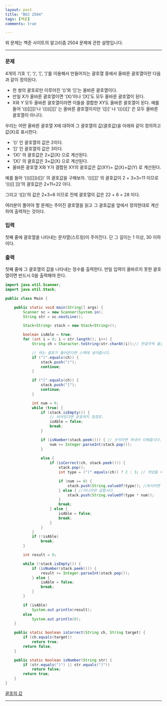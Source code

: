 ```yaml
---
layout: post
title: "BOJ 2504"
tags: [백준]
comments: true

---
```


위 문제는 백준 사이트의 알고리즘 2504 문제에 관한 설명입니다.<br>

---

### 문제

4개의 기호 ‘(’, ‘)’, ‘[’, ‘]’를 이용해서 만들어지는 괄호열 중에서 올바른 괄호열이란 다음과 같이 정의된다.

* 한 쌍의 괄호로만 이루어진 ‘()’와 ‘[]’는 올바른 괄호열이다. 
* 만일 X가 올바른 괄호열이면 ‘(X)’이나 ‘[X]’도 모두 올바른 괄호열이 된다. 
* X와 Y 모두 올바른 괄호열이라면 이들을 결합한 XY도 올바른 괄호열이 된다.
예를 들어 ‘(()[[]])’나 ‘(())[][]’ 는 올바른 괄호열이지만 ‘([)]’ 나 ‘(()()[]’ 은 모두 올바른 괄호열이 아니다.

우리는 어떤 올바른 괄호열 X에 대하여 그 괄호열의 값(괄호값)을 아래와 같이 정의하고 값(X)로 표시한다. 

* ‘()’ 인 괄호열의 값은 2이다.
* ‘[]’ 인 괄호열의 값은 3이다.
* ‘(X)’ 의 괄호값은 2×값(X) 으로 계산된다.
* ‘[X]’ 의 괄호값은 3×값(X) 으로 계산된다.
* 올바른 괄호열 X와 Y가 결합된 XY의 괄호값은 값(XY)= 값(X)+값(Y) 로 계산된다.

예를 들어 ‘(()[[]])([])’ 의 괄호값을 구해보자.  ‘()[[]]’ 의 괄호값이 2 + 3×3=11 이므로  ‘(()[[ ]])’의 괄호값은 2×11=22 이다.

그리고  ‘([])’의 값은 2×3=6 이므로 전체 괄호열의 값은 22 + 6 = 28 이다.

여러분이 풀어야 할 문제는 주어진 괄호열을 읽고 그 괄호값을 앞에서 정의한대로 계산하여 출력하는 것이다. 

### 입력

첫째 줄에 괄호열을 나타내는 문자열(스트링)이 주어진다. 단 그 길이는 1 이상, 30 이하이다.

### 출력

첫째 줄에 그 괄호열의 값을 나타내는 정수를 출력한다. 만일 입력이 올바르지 못한 괄호열이면 반드시 0을 출력해야 한다. 

```java
import java.util.Scanner;
import java.util.Stack;

public class Main {

    public static void main(String[] args) {
        Scanner sc = new Scanner(System.in);
        String str = sc.nextLine();

        Stack<String> stack = new Stack<String>();

        boolean isAble = true;
        for (int i = 0; i < str.length(); i++) {
            String ch = Character.toString(str.charAt(i));// 한글자씩 옮깁시다.

            // 여는 괄호가 들어온다면 스택에 넣어줍니다.
            if ("(".equals(ch)) {
                stack.push(")");
                continue;
            }

            if ("[".equals(ch)) {
                stack.push("]");
                continue;
            }

            int num = 0;
            while (true) {
                if (stack.isEmpty()) {
                    // 비어있다면 유효하지 않겠죠.
                    isAble = false;
                    break;
                }

                if (isNumber(stack.peek())) { // 숫자라면 꺼내서 더해줍시다.
                    num += Integer.parseInt(stack.pop());
                } 
                
                else {
                    if (isCorrect(ch, stack.peek())) {
                        stack.pop();
                        int type = (")".equals(ch)) ? 2 : 3; // 꺼냈을 때 ( 라면 2점을 , [라면 3점을

                        if (num == 0) {
                            stack.push(String.valueOf(type)); //0이라면 더하고
                        } else { //아니라면 곱합시다.
                            stack.push(String.valueOf(type * num));
                        }
                        break;
                    } else {
                        isAble = false;
                        break;
                    }
                }
            }
            if (!isAble)
                break;
        }

        int result = 0;

        while (!stack.isEmpty()) {
            if (isNumber(stack.peek())) {
                result += Integer.parseInt(stack.pop());
            } else {
                isAble = false;
                break;
            }
        }

        if (isAble)
            System.out.println(result);
        else
            System.out.println(0);
    }

    public static boolean isCorrect(String ch, String target) {
        if (ch.equals(target))
            return true;
        return false;
    }

    public static boolean isNumber(String str) {
        if (str.equals(")") || str.equals("]"))
            return false;
        return true;
    }
}
```


<a href="https://www.acmicpc.net/problem/2504">괄호의 값</a>

---
